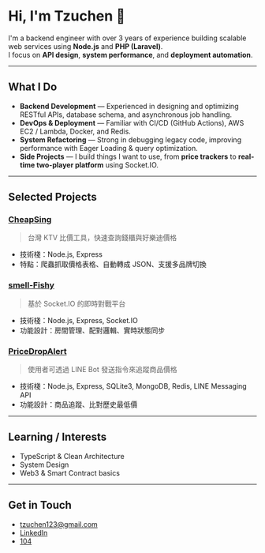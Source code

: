 # Hi, I'm Tzuchen 👋

I'm a backend engineer with over 3 years of experience building scalable web services using **Node.js** and **PHP (Laravel)**.  
I focus on **API design**, **system performance**, and **deployment automation**.

---

## What I Do

- **Backend Development** — Experienced in designing and optimizing RESTful APIs, database schema, and asynchronous job handling.
- **DevOps & Deployment** — Familiar with CI/CD (GitHub Actions), AWS EC2 / Lambda, Docker, and Redis.
- **System Refactoring** — Strong in debugging legacy code, improving performance with Eager Loading & query optimization.
- **Side Projects** — I build things I want to use, from **price trackers** to **real-time two-player platform** using Socket.IO.

---

## Selected Projects

### [CheapSing](https://github.com/tzuchen123/CheapSing)
> 台灣 KTV 比價工具，快速查詢錢櫃與好樂迪價格
- 技術棧：Node.js, Express
- 特點：爬蟲抓取價格表格、自動轉成 JSON、支援多品牌切換

### [smell-Fishy](https://github.com/tzuchen123/smell-Fishy)
> 基於 Socket.IO 的即時對戰平台
- 技術棧：Node.js, Express, Socket.IO
- 功能設計：房間管理、配對邏輯、實時狀態同步

### [PriceDropAlert](https://github.com/tzuchen123/PriceDropAlert)
> 使用者可透過 LINE Bot 發送指令來追蹤商品價格
- 技術棧：Node.js, Express, SQLite3, MongoDB, Redis, LINE Messaging API
- 功能設計：商品追蹤、比對歷史最低價

---

## Learning / Interests

- TypeScript & Clean Architecture
- System Design 
- Web3 & Smart Contract basics 

---

## Get in Touch

- tzuchen123@gmail.com  
- [LinkedIn](www.linkedin.com/in/tzu-chen-chuang-a156ab13b)  
- [104](https://pda.104.com.tw/profile/share/a5i4TmhgmKCKwjIvf9f6hPeavzHkRdbF)  

